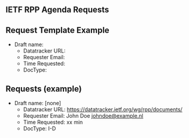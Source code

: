 <!--
> [!NOTE]
> We are fully booked, so in principal additional requests can not be accepted.
>
-->

## IETF RPP Agenda Requests

<!--
## Propose Slides: https://datatracker.ietf.org/meeting/123/session/rpp
-->
## Request Template Example

*   Draft name:
    - Datatracker URL:
    - Requester Email:
    - Time Requested:
    - DocType:

## Requests (example)

*   Draft name: [none]
    - Datatracker URL: https://datatracker.ietf.org/wg/rpp/documents/
    - Requester Email: John Doe <johndoe@example.nl>
    - Time Requested: xx min
    - DocType: I-D

